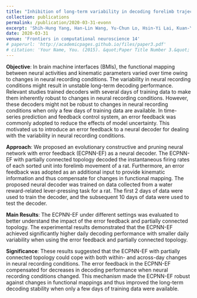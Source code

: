 ```yaml
---
title: "Inhibition of long-term variability in decoding forelimb trajectory using evolutionary neural networks with error-correction learning"
collection: publications
permalink: /publication/2020-03-31-evonn
excerpt: 'Shih-Hung Yang, Han-Lin Wang, Yu-Chun Lo, Hsin-Yi Lai, Kuan-Yu Chen, Yu-Hao Lan, **Ching-Chia Kao**, Chin Chou, Sheng-Huang Lin, Jyun-We Huang, Ching-Fu Wang, Chao-Hung Kuo, You-Yin Chen'
date: 2020-03-31
venue: 'Frontiers in computational neuroscience 14'
# paperurl: 'http://academicpages.github.io/files/paper3.pdf'
# citation: 'Your Name, You. (2015). &quot;Paper Title Number 3.&quot; <i>Journal 1</i>. 1(3).'
---
```


**Objective**: In brain machine interfaces (BMIs), the functional mapping between neural activities and kinematic parameters varied over time owing to changes in neural recording conditions. The variability in neural recording conditions might result in unstable long-term decoding performance. Relevant studies trained decoders with several days of training data to make them inherently robust to changes in neural recording conditions. However, these decoders might not be robust to changes in neural recording conditions when only a few days of training data are available. In time-series prediction and feedback control system, an error feedback was commonly adopted to reduce the effects of model uncertainty. This motivated us to introduce an error feedback to a neural decoder for dealing with the variability in neural recording conditions.

**Approach**: We proposed an evolutionary constructive and pruning neural network with error feedback (ECPNN-EF) as a neural decoder. The ECPNN-EF with partially connected topology decoded the instantaneous firing rates of each sorted unit into forelimb movement of a rat. Furthermore, an error feedback was adopted as an additional input to provide kinematic information and thus compensate for changes in functional mapping. The proposed neural decoder was trained on data collected from a water reward-related lever-pressing task for a rat. The first 2 days of data were used to train the decoder, and the subsequent 10 days of data were used to test the decoder.

**Main Results**: The ECPNN-EF under different settings was evaluated to better understand the impact of the error feedback and partially connected topology. The experimental results demonstrated that the ECPNN-EF achieved significantly higher daily decoding performance with smaller daily variability when using the error feedback and partially connected topology.

**Significance**: These results suggested that the ECPNN-EF with partially connected topology could cope with both within- and across-day changes in neural recording conditions. The error feedback in the ECPNN-EF compensated for decreases in decoding performance when neural recording conditions changed. This mechanism made the ECPNN-EF robust against changes in functional mappings and thus improved the long-term decoding stability when only a few days of training data were available.
